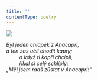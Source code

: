 ```yaml
---
title: ''
contentType: poetry
---
```


<section>

![](../Images/093.jpg)

_Byl jeden chlápek z Anacapri,  
a ten zas učil chodit kapry;  
         a když ti kapři chcípli,  
         říkal si celý schlíplý:  
„Měl jsem radš zůstat v Anacapri!“_

</section>
